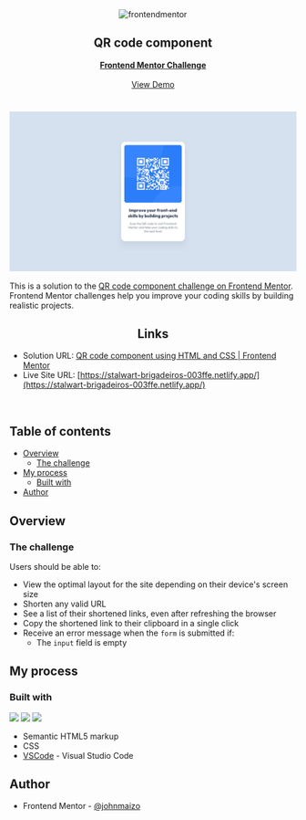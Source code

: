 <div id="top"></div>

<div align="center">

  <img src="https://www.frontendmentor.io/static/images/logo-mobile.svg" alt="frontendmentor" width="80">

  <h2 align="center">QR code component</h2>
  <p align="center">
    <a href="https://www.frontendmentor.io/challenges/qr-code-component-iux_sIO_H/hub"><strong>Frontend Mentor Challenge</strong></a>
    <br />
    <br />
    <a href="https://stalwart-brigadeiros-003ffe.netlify.app/">View Demo</a>
  </p>
</div>

#

<div align="center">

![](./design/desktop-design.jpg)

</div>

This is a solution to the [QR code component challenge on Frontend Mentor](https://www.frontendmentor.io/challenges/qr-code-component-iux_sIO_H/hub). Frontend Mentor challenges help you improve your coding skills by building realistic projects.

<h2 align="center">Links</h2>

- Solution URL: [QR code component using HTML and CSS | Frontend Mentor](https://www.frontendmentor.io/solutions/qr-code-component-cztUhQ7n1c)
- Live Site URL: [https://stalwart-brigadeiros-003ffe.netlify.app/](https://stalwart-brigadeiros-003ffe.netlify.app/)

<br>

## Table of contents

- [Overview](#overview)
  - [The challenge](#the-challenge)
- [My process](#my-process)
  - [Built with](#built-with)
- [Author](#author)

## Overview

### The challenge

Users should be able to:

- View the optimal layout for the site depending on their device's screen size
- Shorten any valid URL
- See a list of their shortened links, even after refreshing the browser
- Copy the shortened link to their clipboard in a single click
- Receive an error message when the `form` is submitted if:
  - The `input` field is empty

## My process

### Built with

<!-- Bagdes -->

![](https://img.shields.io/badge/HTML5-E34F26?style=for-the-badge&logo=html5&logoColor=white)
![](https://img.shields.io/badge/CSS3-1572B6?style=for-the-badge&logo=css3&logoColor=white)
![](https://camo.githubusercontent.com/534d830baea352620abea385ff58cff9478e683e8449044b1ac6d8269bbbb3d1/68747470733a2f2f696d672e736869656c64732e696f2f62616467652f2d56697375616c25323053747564696f253230436f64652d3030374143433f7374796c653d666f722d7468652d626164676526266c6f676f3d76697375616c2d73747564696f2d636f6465266c6f676f436f6c6f723d7768697465)

- Semantic HTML5 markup
- CSS
- [VSCode](https://code.visualstudio.com/) - Visual Studio Code


## Author

- Frontend Mentor - [@johnmaizo](https://www.frontendmentor.io/profile/johnmaizo)
